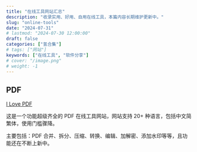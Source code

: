 ```yaml
---
title: "在线工具网站汇总"
description: "收录实用、好用、自用在线工具，本篇内容长期维护更新中。"
slug: "online-tools"
date: "2024-07-31"
# lastmod: "2024-07-30 12:00:00"
draft: false
categories: ["氢合集"]
# tags: ["网站"]
keywords: ["在线工具", "软件分享"]
# cover: "/image.png"
# weight: -1
---
```


## PDF

[I Love PDF](https://www.ilovepdf.com/zh-cn?utm_source=ohmynav.com)

这是一个功能超级齐全的 PDF 在线工具网站，网站支持 20+ 种语言，包括中文简繁体，使用门槛骤降。

主要包括：PDF 合并、拆分、压缩、转换、编辑、加解密、添加水印等等，且功能还在不断上新中。

